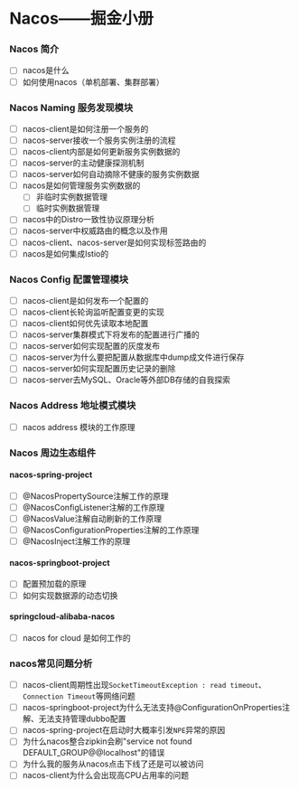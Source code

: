 # Nacos——掘金小册

### Nacos 简介

 - [ ] nacos是什么
 - [ ] 如何使用nacos（单机部署、集群部署）

### Nacos Naming 服务发现模块

 - [ ] nacos-client是如何注册一个服务的
 - [ ] nacos-server接收一个服务实例注册的流程
 - [ ] nacos-client内部是如何更新服务实例数据的
 - [ ] nacos-server的主动健康探测机制
 - [ ] nacos-server如何自动摘除不健康的服务实例数据
 - [ ] nacos是如何管理服务实例数据的
     - [ ] 非临时实例数据管理
     - [ ] 临时实例数据管理
 - [ ] nacos中的Distro一致性协议原理分析
 - [ ] nacos-server中权威路由的概念以及作用
 - [ ] nacos-client、nacos-server是如何实现标签路由的
 - [ ] nacos是如何集成Istio的

### Nacos Config 配置管理模块

 - [ ] nacos-client是如何发布一个配置的
 - [ ] nacos-client长轮询监听配置变更的实现
 - [ ] nacos-client如何优先读取本地配置
 - [ ] nacos-server集群模式下将发布的配置进行广播的
 - [ ] nacos-server如何实现配置的灰度发布
 - [ ] nacos-server为什么要把配置从数据库中dump成文件进行保存
 - [ ] nacos-server如何实现配置历史记录的删除
 - [ ] nacos-server去MySQL、Oracle等外部DB存储的自我探索

### Nacos Address 地址模式模块

 - [ ] nacos address 模块的工作原理

### Nacos 周边生态组件

#### nacos-spring-project

 - [ ] @NacosPropertySource注解工作的原理
 - [ ] @NacosConfigListener注解的工作原理
 - [ ] @NacosValue注解自动刷新的工作原理
 - [ ] @NacosConfigurationProperties注解的工作原理
 - [ ] @NacosInject注解工作的原理

#### nacos-springboot-project

 - [ ] 配置预加载的原理
 - [ ] 如何实现数据源的动态切换

#### springcloud-alibaba-nacos

 - [ ] nacos for cloud 是如何工作的

### nacos常见问题分析

 - [ ] nacos-client周期性出现`SocketTimeoutException : read timeout`、`Connection Timeout`等网络问题
 - [ ] nacos-springboot-project为什么无法支持@ConfigurationOnProperties注解、无法支持管理dubbo配置
 - [ ] nacos-spring-project在启动时大概率引发`NPE`异常的原因
 - [ ] 为什么nacos整合zipkin会刷"service not found DEFAULT_GROUP@@localhost"的错误
 - [ ] 为什么我的服务从nacos点击下线了还是可以被访问
 - [ ] nacos-client为什么会出现高CPU占用率的问题
